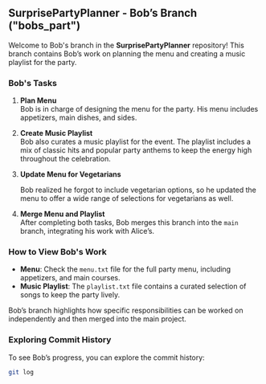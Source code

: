 ## SurprisePartyPlanner - Bob’s Branch ("bobs_part")

Welcome to Bob's branch in the **SurprisePartyPlanner** repository! This branch contains Bob’s work on planning the menu and creating a music playlist for the party.

### Bob's Tasks

1. **Plan Menu**  
   Bob is in charge of designing the menu for the party. His menu includes appetizers, main dishes, and sides.


2. **Create Music Playlist**  
   Bob also curates a music playlist for the event. The playlist includes a mix of classic hits and popular party anthems to keep the energy high throughout the celebration.


3. **Update Menu for Vegetarians** 

   Bob realized he forgot to include vegetarian options, so he updated the menu to offer a wide range of selections for vegetarians as well.


4. **Merge Menu and Playlist**  
   After completing both tasks, Bob merges this branch into the `main` branch, integrating his work with Alice’s.

### How to View Bob's Work

- **Menu**: Check the `menu.txt` file for the full party menu, including appetizers, and main courses.
- **Music Playlist**: The `playlist.txt` file contains a curated selection of songs to keep the party lively.

Bob’s branch highlights how specific responsibilities can be worked on independently and then merged into the main project.

### Exploring Commit History

To see Bob’s progress, you can explore the commit history:
```bash
git log
```

